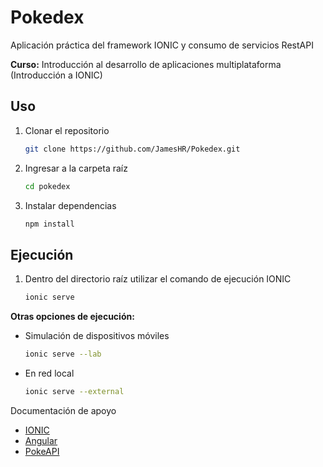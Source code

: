 # Pokedex
Aplicación práctica del framework IONIC y consumo de servicios RestAPI

**Curso:** Introducción al desarrollo de aplicaciones multiplataforma
(Introducción a IONIC)

## Uso
1. Clonar el repositorio
    ```bash
    git clone https://github.com/JamesHR/Pokedex.git
    ```

2. Ingresar a la carpeta raíz
    ```bash
    cd pokedex
    ```

3. Instalar dependencias
    ```bash
    npm install
    ```

## Ejecución
1. Dentro del directorio raíz utilizar el comando de ejecución IONIC
    ```bash
    ionic serve
    ```

**Otras opciones de ejecución:**
- Simulación de dispositivos móviles
    ```bash
    ionic serve --lab
    ```

- En red local
    ```bash
    ionic serve --external
    ```

Documentación de apoyo
- [IONIC](https://ionicframework.com/docs)
- [Angular](https://angular.io/docs)
- [PokeAPI](https://pokeapi.co)

